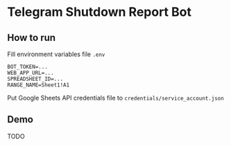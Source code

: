 # Telegram Shutdown Report Bot

## How to run

Fill environment variables file `.env`

```
BOT_TOKEN=...
WEB_APP_URL=...
SPREADSHEET_ID=...
RANGE_NAME=Sheet1!A1
```

Put Google Sheets API credentials file to `credentials/service_account.json`

## Demo

TODO
